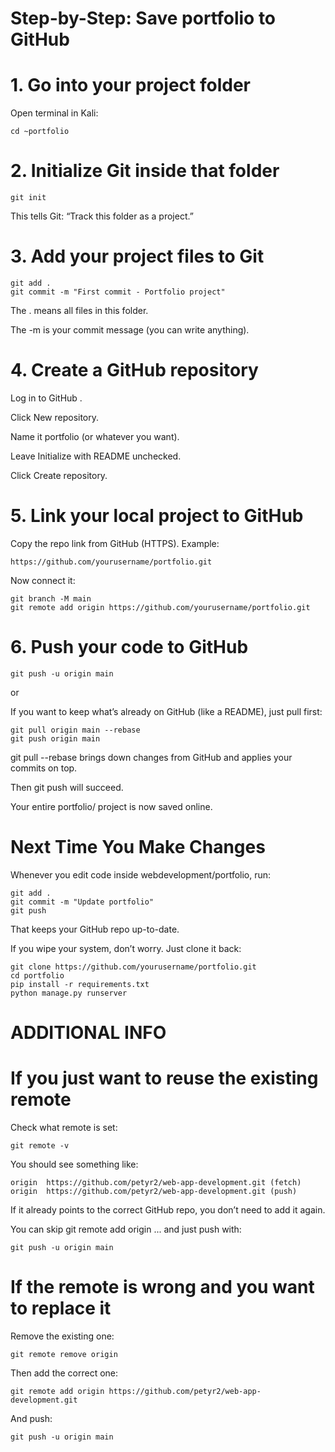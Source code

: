 # Step-by-Step: Save portfolio to GitHub

# 1. Go into your project folder

Open terminal in Kali:

```
cd ~portfolio
```

# 2. Initialize Git inside that folder
```
git init
```

This tells Git: “Track this folder as a project.”

# 3. Add your project files to Git

```
git add .
git commit -m "First commit - Portfolio project"
```

The . means all files in this folder.

The -m is your commit message (you can write anything).

# 4. Create a GitHub repository

Log in to GitHub
.

Click New repository.

Name it portfolio (or whatever you want).

Leave Initialize with README unchecked.

Click Create repository.

# 5. Link your local project to GitHub

Copy the repo link from GitHub (HTTPS). Example:

```
https://github.com/yourusername/portfolio.git
```

Now connect it:

```
git branch -M main
git remote add origin https://github.com/yourusername/portfolio.git
```

# 6. Push your code to GitHub

```
git push -u origin main
```

or

If you want to keep what’s already on GitHub (like a README), just pull first:

```
git pull origin main --rebase
git push origin main
```

git pull --rebase brings down changes from GitHub and applies your commits on top.

Then git push will succeed.

Your entire portfolio/ project is now saved online. 

# Next Time You Make Changes

Whenever you edit code inside webdevelopment/portfolio, run:

```
git add .
git commit -m "Update portfolio"
git push
```

That keeps your GitHub repo up-to-date.

If you wipe your system, don’t worry. Just clone it back:

```
git clone https://github.com/yourusername/portfolio.git
cd portfolio
pip install -r requirements.txt
python manage.py runserver
```
# ADDITIONAL INFO

# If you just want to reuse the existing remote

Check what remote is set:

```
git remote -v
```

You should see something like:

```
origin  https://github.com/petyr2/web-app-development.git (fetch)
origin  https://github.com/petyr2/web-app-development.git (push)
```

If it already points to the correct GitHub repo, you don’t need to add it again.

You can skip git remote add origin ... and just push with:

```
git push -u origin main
```
# If the remote is wrong and you want to replace it

Remove the existing one:

```
git remote remove origin
```

Then add the correct one:

```
git remote add origin https://github.com/petyr2/web-app-development.git
```

And push:

```
git push -u origin main
```
